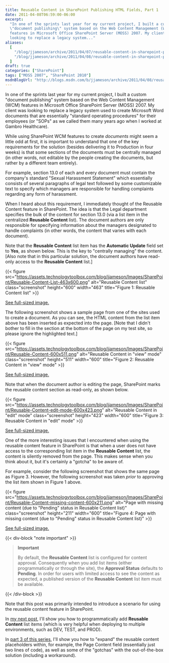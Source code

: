 ```yaml
---
title: Reusable Content in SharePoint Publishing HTML Fields, Part 1
date: 2011-04-08T06:59:00-06:00
excerpt:
  "In one of the sprints last year for my current project, I built a custom
  \"document publishing\" system based on the Web Content Management (WCM)
  features in Microsoft Office SharePoint Server (MOSS) 2007. My client was
  looking to replace a legacy system..."
aliases:
  [
    "/blog/jjameson/archive/2011/04/07/reusable-content-in-sharepoint-publishing-html-fields-part-1.aspx",
    "/blog/jjameson/archive/2011/04/08/reusable-content-in-sharepoint-publishing-html-fields-part-1.aspx",
  ]
draft: true
categories: ["SharePoint"]
tags: ["MOSS 2007", "SharePoint 2010"]
msdnBlogUrl: "http://blogs.msdn.com/b/jjameson/archive/2011/04/08/reusable-content-in-sharepoint-publishing-html-fields-part-1.aspx"
---
```


In one of the sprints last year for my current project, I built a custom
"document publishing" system based on the Web Content Management (WCM) features
in Microsoft Office SharePoint Server (MOSS) 2007. My client was looking to
replace a legacy system used to create Microsoft Word documents that are
essentially "standard operating procedures" for their employees (or "SOPs" as we
called them many years ago when I worked at Gambro Healthcare).

While using SharePoint WCM features to create _documents_ might seem a little
odd at first, it is important to understand that one of the key requirements for
the solution (besides delivering it to Production in four weeks) is that some
sections of the documents must be centrally managed (in other words, not
editable by the people creating the documents, but rather by a different team
entirely).

For example, section 13.0 of each and every document must contain the company's
standard "Sexual Harassment Statement" which essentially consists of several
paragraphs of legal text followed by some customizable text to specify which
managers are responsible for handling complaints regarding any form of
harassment.

When I heard about this requirement, I immediately thought of the Reusable
Content feature in SharePoint. The idea is that the Legal department specifies
the bulk of the content for section 13.0 (via a list item in the centralized
**Reusable Content** list). The document authors are only responsible for
specifying information about the managers designated to handle complaints (in
other words, the content that varies with each document).

Note that the **Reusable Content** list item has the **Automatic Update** field
set to **Yes**, as shown below. This is the key to "centrally managing" the
content. [Also note that in this particular solution, the document authors have
read-only access to the **Reusable Content** list.]

{{< figure
src="https://assets.technologytoolbox.com/blog/jjameson/Images/SharePoint/Reusable-Content-List-463x600.png"
alt="Reusable Content list" class="screenshot" height="600" width="463"
title="Figure 1: Reusable Content list" >}}

[See full-sized image.](https://assets.technologytoolbox.com/blog/jjameson/Images/SharePoint/Reusable-Content-List-991x1285.png)

The following screenshot shows a sample page from one of the sites used to
create a document. As you can see, the HTML content from the list item above has
been inserted as expected into the page. [Note that I didn't bother to fill in
the section at the bottom of the page on my test site, so please ignore the
highlighted text.]

{{< figure
src="https://assets.technologytoolbox.com/blog/jjameson/Images/SharePoint/Reusable-Content-600x511.png"
alt="Reusable Content in \"view\" mode" class="screenshot" height="511"
width="600" title="Figure 2: Reusable Content in \"view\" mode" >}}

[See full-sized image.](https://assets.technologytoolbox.com/blog/jjameson/Images/SharePoint/Reusable-Content-1006x857.png)

Note that when the document author is editing the page, SharePoint marks the
reusable content section as read-only, as shown below.

{{< figure
src="https://assets.technologytoolbox.com/blog/jjameson/Images/SharePoint/Reusable-Content-edit-mode-600x423.png"
alt="Reusable Content in \"edit\" mode" class="screenshot" height="423"
width="600" title="Figure 3: Reusable Content in \"edit\" mode" >}}

[See full-sized image.](https://assets.technologytoolbox.com/blog/jjameson/Images/SharePoint/Reusable-Content-edit-mode-1011x713.png)

One of the more interesting issues that I encountered when using the reusable
content feature in SharePoint is that when a user does not have access to the
corresponding list item in the **Reusable Content** list, the content is
silently removed from the page. This makes sense when you think about it, but
it's certainly a "gotcha" to be aware of.

For example, consider the following screenshot that shows the same page as
Figure 3. However, the following screenshot was taken _prior_ to approving the
list item shown in Figure 1 above.

{{< figure
src="https://assets.technologytoolbox.com/blog/jjameson/Images/SharePoint/Reusable-Content-missing-content-600x211.png"
alt="Page with missing content (due to \"Pending\" status in Reusable Content list)"
class="screenshot" height="211" width="600"
title="Figure 4: Page with missing content (due to \"Pending\" status in Reusable Content list)" >}}

[See full-sized image.](https://assets.technologytoolbox.com/blog/jjameson/Images/SharePoint/Reusable-Content-missing-content-1006x353.png)

{{< div-block "note important" >}}

> **Important**
> 
> By default, the **Reusable Content** list is configured for content approval.
> Consequently when you add list items (either programmatically or through the
> site), the **Approval Status** defaults to **Pending**. In order for users
> with limited access to see the content as expected, a published version of the
> **Reusable Content** list item must be available.

{{< /div-block >}}

Note that this post was primarily intended to introduce a scenario for using the
reusable content feature in SharePoint.

In
[my next post](/blog/jjameson/2011/04/13/reusable-content-in-sharepoint-publishing-html-fields-part-2),
I'll show you how to programmatically add **Reusable Content** list items (which
is very helpful when deploying to multiple environments, such as DEV, TEST, and
PROD).

In
[part 3 of this series](/blog/jjameson/2011/04/14/reusable-content-in-sharepoint-publishing-html-fields-part-3),
I'll show you how to "expand" the reusable content placeholders within, for
example, the Page Content field (essentially just two lines of code), as well as
some of the "gotchas" with the out-of-the-box solution (including a workaround).
